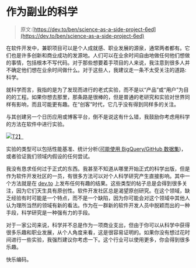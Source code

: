 # 作为副业的科学

> 原文:[https://dev.to/ben/science-as-a-side-project-6ed](https://dev.to/ben/science-as-a-side-project-6ed)

在软件开发中，兼职项目可以是个人成就感、职业发展的源泉，通常两者都有。它们也是许多创新和商业成功的发源地。人们可以在业余时间自由地做任何他们想做的事情，包括根本不写代码。对于那些想要着手项目的人来说，我注意到很多人并不确定他们想在业余时间做什么。对于这些人，我建议走一条不太受关注的道路:科学。

就科学而言，我指的是为了发现而进行的老式实验，而不是以“产品”或“用户”为目的的工程。如果你想去那里，那条路是很棒的，但是普通的老研究和实验对世界同样有影响，而且可能更有趣。在“创客”时代，它几乎没有得到同样多的关注。

与其创建另一个日历应用或博客平台，倒不是说这有什么错，我鼓励你考虑用科学的方法在软件中进行实验。

[![](../Images/b358438a91160561012e138b733595a2.png)T2】](https://res.cloudinary.com/practicaldev/image/fetch/s--_Z8IlN3X--/c_limit%2Cf_auto%2Cfl_progressive%2Cq_auto%2Cw_880/https://www.sciencebuddies.org/Files/5084/7/2013-updated_scientific-method-steps_v6_noheader.png)

实验的类型可以包括性能基准、统计分析([可能使用 BigQuery/GitHub 数据集](https://dev.to/walker/using-googles-bigquery-to-better-understand-the-python-ecosystem))，或者验证我们领域内假设的任何尝试。

我没有恳求任何过于正式的东西。我甚至不知道从哪里开始正式的科学出版，但是作为软件开发社区的一员，有很多方法可以对个人科学研究产生直接影响。其中一个方法就是在 [dev.to](https://dev.to/) 上发布任何有趣的结果。这些类型的帖子总是会得到很多关注，因为它们天生具有原创性。软件开发社区总是渴望原创研究。在这个领域，缺乏经验有时可能是一个特点，而不是一个缺陷，因为你可能会对这个领域中其他人认为理所当然的领域有新的看法。作为在一群新的软件开发人员中脱颖而出的一种手段，科学研究是一种强有力的手段。

对于一家公司来说，科学并不总是作为一项商业支出，但由于你可以从科学中获得很多乐趣和职业发展，从个人角度来看，这是很容易证明的。如果你没有想过花时间进行一些实验，我强烈建议你考虑一下。这个行业可以使用更多，你会得到很多乐趣。

快乐编码。